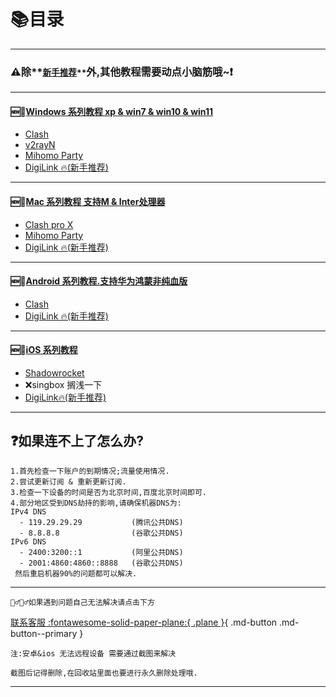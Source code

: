 # 📚目录
---

### ⚠️除**<small><u>新手推荐</u>**</small>外,其他教程需要动点小脑筋哦~❗️
---
#### 🆕💯[Windows 系列教程 xp & win7 & win10 & win11](./win/index.md)
  - [Clash](./win/clash.md)
  - [v2rayN](./win/v2rayn.md)
  - [Mihomo Party](./win/mp.md)
  - [DigiLink 🔥(新手推荐)](./win/digilink.md)
---

#### 🆕💯[Mac 系列教程 支持M & Inter处理器](./mac/index.md)
  - [Clash pro X](./mac/clash.md)
  - [Mihomo Party](./mac/mp.md)
  - [DigiLink 🔥(新手推荐)](./mac/digilink.md)
---

#### 🆕💯[Android 系列教程.支持华为鸿蒙非纯血版](./android/index.md)
  - [Clash](./android/clash.md)
  - [DigiLink 🔥(新手推荐)](./android/digilink.md)
---

#### 🆕💯[iOS 系列教程](./ios/index.md)

- [Shadowrocket](./ios/sr.md)
- ❌singbox 搁浅一下
- [DigiLink🔥(新手推荐)](./android/digilink.md)

---


## ❓如果连不上了怎么办?

    1.首先检查一下账户的到期情况;流量使用情况.
    2.尝试更新订阅 & 重新更新订阅.
    3.检查一下设备的时间是否为北京时间,百度北京时间即可.
    4.部分地区受到DNS劫持的影响,请确保机器DNS为:
    IPv4 DNS
      - 119.29.29.29           (腾讯公共DNS)
      - 8.8.8.8                (谷歌公共DNS)
    IPv6 DNS
      - 2400:3200::1           (阿里公共DNS)
      - 2001:4860:4860::8888   (谷歌公共DNS)
     然后重启机器90%的问题都可以解决.

---

    🤦‍♂️🤷‍♂️如果遇到问题自己无法解决请点击下方
[联系客服 :fontawesome-solid-paper-plane:{ .plane }](https://papawall.pro/chat.html){ .md-button .md-button--primary }


`注:安卓&ios 无法远程设备 需要通过截图来解决`

`截图后记得删除,在回收站里面也要进行永久删除处理哦.`


---
